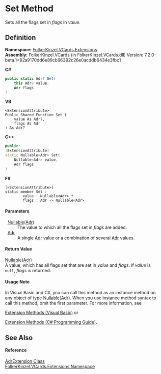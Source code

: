 # Set Method


Sets all the flags set in *flags* in *value*.



## Definition
**Namespace:** <a href="ea6bb853-85f2-e58b-0429-68b3fa762c9a.md">FolkerKinzel.VCards.Extensions</a>  
**Assembly:** FolkerKinzel.VCards (in FolkerKinzel.VCards.dll) Version: 7.2.0-beta.1+92a9170dd6e89cb66392c26e0acddb6434e3fbc1

**C#**
``` C#
public static Adr? Set(
	this Adr? value,
	Adr flags
)
```
**VB**
``` VB
<ExtensionAttribute>
Public Shared Function Set ( 
	value As Adr?,
	flags As Adr
) As Adr?
```
**C++**
``` C++
public:
[ExtensionAttribute]
static Nullable<Adr> Set(
	Nullable<Adr> value, 
	Adr flags
)
```
**F#**
``` F#
[<ExtensionAttribute>]
static member Set : 
        value : Nullable<Adr> * 
        flags : Adr -> Nullable<Adr> 
```



#### Parameters
<dl><dt>  <a href="https://learn.microsoft.com/dotnet/api/system.nullable-1" target="_blank" rel="noopener noreferrer">Nullable</a>(<a href="cfe501c1-96ca-15a7-2ea0-ea9b276e932a.md">Adr</a>)</dt><dd>The value to which all the flags set in <em>flags</em> are added.</dd><dt>  <a href="cfe501c1-96ca-15a7-2ea0-ea9b276e932a.md">Adr</a></dt><dd>A single <a href="cfe501c1-96ca-15a7-2ea0-ea9b276e932a.md">Adr</a> value or a combination of several <a href="cfe501c1-96ca-15a7-2ea0-ea9b276e932a.md">Adr</a> values.</dd></dl>

#### Return Value
<a href="https://learn.microsoft.com/dotnet/api/system.nullable-1" target="_blank" rel="noopener noreferrer">Nullable</a>(<a href="cfe501c1-96ca-15a7-2ea0-ea9b276e932a.md">Adr</a>)  
A value, which has all flags set that are set in *value* and *flags*. If *value* is `null`, *flags* is returned.

#### Usage Note
In Visual Basic and C#, you can call this method as an instance method on any object of type <a href="https://learn.microsoft.com/dotnet/api/system.nullable-1" target="_blank" rel="noopener noreferrer">Nullable</a>(<a href="cfe501c1-96ca-15a7-2ea0-ea9b276e932a.md">Adr</a>). When you use instance method syntax to call this method, omit the first parameter. For more information, see <a href="https://docs.microsoft.com/dotnet/visual-basic/programming-guide/language-features/procedures/extension-methods" target="_blank" rel="noopener noreferrer">

Extension Methods (Visual Basic)</a> or <a href="https://docs.microsoft.com/dotnet/csharp/programming-guide/classes-and-structs/extension-methods" target="_blank" rel="noopener noreferrer">

Extension Methods (C# Programming Guide)</a>.

## See Also


#### Reference
<a href="5022c62d-268f-291d-4fe6-c50326a8d7f0.md">AdrExtension Class</a>  
<a href="ea6bb853-85f2-e58b-0429-68b3fa762c9a.md">FolkerKinzel.VCards.Extensions Namespace</a>  
